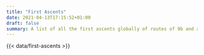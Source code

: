 ```yaml
---
title: "First Ascents"
date: 2021-04-13T17:15:52+01:00
draft: false
summary: A list of all the first ascents globally of routes of 9b and above.
---
```


{{< data/first-ascents >}}